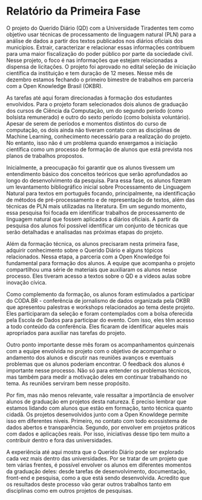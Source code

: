 # Relatório da Primeira Fase 

O projeto do Querido Diário (QD) com a Universidade Tiradentes tem como objetivo usar técnicas de processamento de linguagem natural (PLN) para a análise de dados a partir dos textos publicados nos diários oficiais dos municípios. Extrair, caracterizar e relacionar essas informações contribuem para uma maior fiscalização do poder público por parte da sociedade civil. Nesse projeto, o foco é nas informações que estejam relacionadas a dispensa de licitações. O projeto foi aprovado no edital seleção de iniciação científica da instituição e tem duração de 12 meses. Nesse mês de dezembro estamos fechando o primeiro bimestre de trabalhos em parceria com a Open Knowledge Brasil (OKBR). 

As tarefas até aqui foram direcionadas à formação dos estudantes envolvidos. Para o projeto foram selecionados dois alunos de graduação dos cursos de Ciência da Computação, um do segundo período (como bolsista remunerado) e outro do sexto período (como bolsista voluntário). Apesar de serem de períodos e momentos distintos do curso de computação, os dois ainda não tiveram contato com as disciplinas de Machine Learning, conhecimento necessário para a realização do projeto. No entanto, isso não é um problema quando enxergamos a iniciação científica como um processo de formação de alunos que está prevista nos planos de trabalhos propostos.

Inicialmente, a preocupação foi garantir que os alunos tivessem um entendimento básico dos conceitos teóricos que serão aprofundados ao longo do desenvolvimento da pesquisa.  Para essa fase, os alunos fizeram um levantamento bibliográfico inicial sobre Processamento de Linguagem Natural para textos em português focando, principalmente, na identificação de métodos de pré-processamento e de representação de textos, além das técnicas de PLN mais utilizadas na literatura. Em um segundo momento, essa pesquisa foi focada em identificar trabalhos de processamento de linguagem natural que fossem aplicados a diários oficiais. A partir da pesquisa dos alunos foi possível identificar um conjunto de técnicas que serão detalhadas e analisadas nas próximas etapas do projeto. 

Além da formação técnica, os alunos precisaram nesta primeira fase, adquirir conhecimento sobre o Querido Diário e alguns tópicos relacionados. Nessa etapa, a parceria com a Open Knowledge foi fundamental para formação dos alunos. A equipe que acompanha o projeto compartilhou uma série de materiais que auxiliaram os alunos nesse processo. Eles tiveram acesso a textos sobre o QD e a vídeos aulas sobre inovação cívica. 

Como complemento da formação, os alunos foram estimulados a participar do CODA.BR - conferência de jornalismo de dados organizada pela OKBR que apresentou palestras e workshops relacionados ao tema deste projeto. Eles participaram da seleção e foram contemplados com a bolsa oferecida pela Escola de Dados para participar do evento. Com isso, eles têm acesso a todo conteúdo da conferência. Eles ficaram de identificar aqueles mais apropriados para auxiliar nas tarefas do projeto.

Outro ponto importante desse mês foram os acompanhamentos quinzenais com a equipe envolvida no projeto com o objetivo de acompanhar o andamento dos alunos e discutir nas reuniões avanços e eventuais problemas que os alunos poderiam encontrar. O feedback dos alunos é importante nesse processo. Não só para entender os problemas técnicos, mas também para medir a motivação deles em continuar trabalhando no tema. As reuniões serviram bem nesse propósito.

Por fim, mas não menos relevante, vale ressaltar a importância de envolver alunos de graduação em projetos desta natureza. É preciso lembrar que estamos lidando com alunos que estão em formação, tanto técnica quanto cidadã. Os projetos desenvolvidos junto com a Open Knowldege permite isso em diferentes níveis. Primeiro, no contato com todo ecossistema de dados abertos e transparência. Segundo, por envolver em projetos práticos com dados e aplicações reais. Por isso, iniciativas desse tipo tem muito a contribuir dentro e fora das universidades. 

A experiência até aqui mostra que o Querido Diário pode ser explorado cada vez mais dentro das universidades. Por se tratar de um projeto que tem várias frentes, é possível envolver os alunos em diferentes momentos da graduação deles: desde tarefas de desenvolvimento, documentação, front-end e pesquisa, como a que está sendo desenvolvida. Acredito que os resultados deste processo vão gerar outros trabalhos tanto em disciplinas como em outros projetos de pesquisas.






